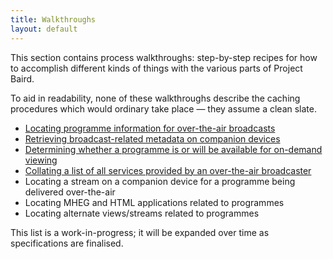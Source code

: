 ```yaml
---
title: Walkthroughs
layout: default
---
```


This section contains process walkthroughs: step-by-step recipes for how to
accomplish different kinds of things with the various parts of Project Baird.

To aid in readability, none of these walkthroughs describe the caching procedures
which would ordinary take place — they assume a clean slate.

* [Locating programme information for over-the-air broadcasts](broadcast-metadata/)
* [Retrieving broadcast-related metadata on companion devices](companion-metadata/)
* [Determining whether a programme is or will be available for on-demand viewing](alternate-on-demand/)
* [Collating a list of all services provided by an over-the-air broadcaster](service-manifests/)
* Locating a stream on a companion device for a programme being delivered over-the-air
* Locating MHEG and HTML applications related to programmes
* Locating alternate views/streams related to programmes

This list is a work-in-progress; it will be expanded over time as specifications are finalised.
